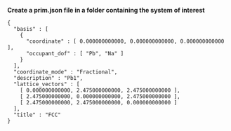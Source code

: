 **Create a prim.json file in a folder containing the system of interest**
```
{
  "basis" : [
    {
      "coordinate" : [ 0.000000000000, 0.000000000000, 0.000000000000 ],
      "occupant_dof" : [ "Pb", "Na" ]
    }
  ],
  "coordinate_mode" : "Fractional",
  "description" : "Pb1",
  "lattice_vectors" : [
    [ 0.000000000000, 2.475000000000, 2.475000000000 ],
    [ 2.475000000000, 0.000000000000, 2.475000000000 ],
    [ 2.475000000000, 2.475000000000, 0.000000000000 ]
  ],
  "title" : "FCC"
}
```
